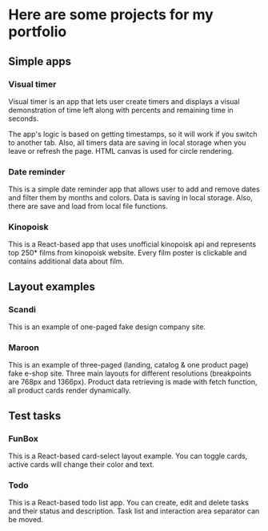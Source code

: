 # Here are some projects for my portfolio

## Simple apps

### Visual timer

Visual timer is an app that lets user create timers and displays a visual demonstration of time left along with percents and remaining time in seconds.

The app's logic is based on getting timestamps, so it will work if you switch to another tab. Also, all timers data are saving in local storage when you leave or refresh the page. HTML canvas is used for circle rendering.

### Date reminder

This is a simple date reminder app that allows user to add and remove dates and filter them by months and colors. Data is saving in local storage. Also, there are save and load from local file functions.

### Kinopoisk

This is a React-based app that uses unofficial kinopoisk api and represents top 250\* films from kinopoisk website. Every film poster is clickable and contains additional data about film.

## Layout examples

### Scandi

This is an example of one-paged fake design company site.

### Maroon

This is an example of three-paged (landing, catalog & one product page) fake e-shop site. Three main layouts for different resolutions (breakpoints are 768px and 1366px). Product data retrieving is made with fetch function, all product cards render dynamically.

## Test tasks

### FunBox

This is a React-based card-select layout example. You can toggle cards, active cards will change their color and text.

### Todo

This is a React-based todo list app. You can create, edit and delete tasks and their status and description. Task list and interaction area separator can be moved.